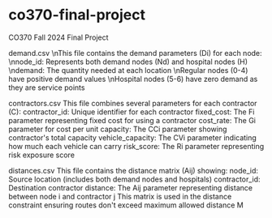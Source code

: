 # co370-final-project
CO370 Fall 2024 Final Project

demand.csv
\nThis file contains the demand parameters (Di) for each node:
\nnode_id: Represents both demand nodes (Nd) and hospital nodes (H)
\ndemand: The quantity needed at each location
\nRegular nodes (0-4) have positive demand values
\nHospital nodes (5-6) have zero demand as they are service points

contractors.csv
This file combines several parameters for each contractor (C):
contractor_id: Unique identifier for each contractor
fixed_cost: The Fi parameter representing fixed cost for using a contractor
cost_rate: The Gi parameter for cost per unit
capacity: The CCi parameter showing contractor's total capacity
vehicle_capacity: The CVi parameter indicating how much each vehicle can carry
risk_score: The Ri parameter representing risk exposure score

distances.csv
This file contains the distance matrix (Aij) showing:
node_id: Source location (includes both demand nodes and hospitals)
contractor_id: Destination contractor
distance: The Aij parameter representing distance between node i and contractor j
This matrix is used in the distance constraint ensuring routes don't exceed maximum allowed distance M
